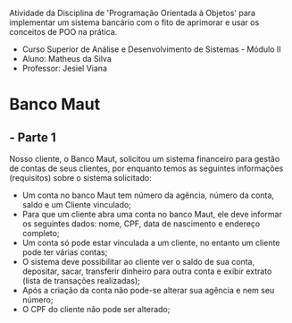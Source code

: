 Atividade da Disciplina de 'Programação Orientada à Objetos' para implementar um sistema bancário com o fito de aprimorar e usar os conceitos de POO na prática.

- Curso Superior de Análise e Desenvolvimento de Sistemas - Módulo II
- Aluno: Matheus da Silva
- Professor: Jesiel Viana

# Banco Maut
## - Parte 1

Nosso cliente, o Banco Maut,  solicitou um sistema financeiro para gestão de contas de seus clientes, por enquanto temos as seguintes informações (requisitos) sobre o sistema solicitado:
    
- Um conta no banco Maut tem número da agência, número da conta, saldo e um Cliente vinculado;
- Para que um cliente abra uma conta no banco Maut, ele deve informar os seguintes dados: nome, CPF, data de nascimento e endereço completo;
- Um conta só pode estar vinculada a um cliente, no entanto um cliente pode ter várias contas;
- O sistema deve possibilitar ao cliente ver o saldo de sua conta, depositar, sacar, transferir dinheiro para outra conta e exibir extrato (lista de transações realizadas);
- Após a criação da conta não pode-se alterar sua agência e nem seu número;
- O CPF do cliente não pode ser alterado;
